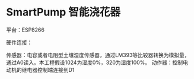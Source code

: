 # SmartPump 智能浇花器

平台：ESP8266

硬件连接：

传感器：电容或者电阻型土壤湿度传感器，通过LM393等比较器转换为模拟量，通过A0读入。本工程假设1024为湿度0%，320为湿度100%。
动作器：控制电动机的继电器控制端连接到D1
